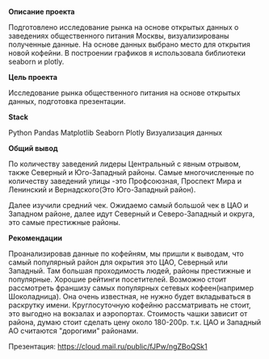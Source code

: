 **Описание проекта**

Подготовлено исследование рынка на основе открытых данных о заведениях общественного питания Москвы, визуализированы полученные данные. На основе данных выбрано место для открытия новой кофейни. В построении графиков я использовала библиотеки seaborn и plotly.

**Цель проекта**

Исследование рынка общественного питания на основе открытых данных, подготовка презентации.

**Stack**

Python
Pandas
Matplotlib
Seaborn
Plotly
Визуализация данных

**Общий вывод**

По количеству заведений лидеры Центральный с явным отрывом, также Северный и Юго-Западный районы. Самые многочисленные по количеству заведений улицы -это Профсоюзная, Проспект Мира и Ленинский и Вернадского(Это Юго-Западный район).

Далее изучили средний чек. Ожидаемо самый большой чек в ЦАО и Западном районе, далее идут Северный и Северо-Западный и округа, это самые престижные районы.

**Рекомендации**

Проанализировав данные по кофейням, мы пришли к выводам, что самый популярный район для окрытия это ЦАО, Северный или Западный. Там большая проходимость людей, районы престижные и популярные. Хорошие рейтинги посетителей. Возможно стоит рассмотреть франшизу самых популярных сетевых кофеен(например Шоколадница). Она очень известная, не нужно будет вкладываться в раскрутку имени. Круглосуточную кофейню рассматривать не стоит, это выгодно на вокзалах и аэропортах. Стоимость чашки зависит от района, думаю стоит сделать цену около 180-200р. т.к. ЦАО и Западный АО считаются "дорогими" районами.

Презентация: https://cloud.mail.ru/public/fJPw/ngZBoQSk1

